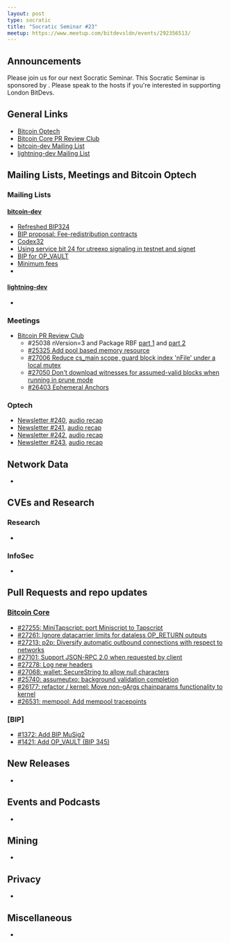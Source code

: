 ```yaml
---
layout: post
type: socratic
title: "Socratic Seminar #23"
meetup: https://www.meetup.com/bitdevsldn/events/292356513/
---
```


## Announcements

Please join us for our next Socratic Seminar. This Socratic Seminar is sponsored by <!--INSERT SPONSORS-->.
Please speak to the hosts if you're interested in supporting London BitDevs.

## General Links

* [Bitcoin Optech](https://bitcoinops.org)
* [Bitcoin Core PR Review Club](https://bitcoincore.reviews)
* [bitcoin-dev Mailing List](https://lists.linuxfoundation.org/pipermail/bitcoin-dev)
* [lightning-dev Mailing List](https://lists.linuxfoundation.org/pipermail/lightning-dev)

## Mailing Lists, Meetings and Bitcoin Optech
### Mailing Lists
#### [bitcoin-dev](https://lists.linuxfoundation.org/pipermail/bitcoin-dev)
- [Refreshed BIP324](https://lists.linuxfoundation.org/pipermail/bitcoin-dev/2023-February/021491.html)
- [BIP proposal: Fee-redistribution contracts](https://lists.linuxfoundation.org/pipermail/bitcoin-dev/2023-February/021505.html)
- [Codex32](https://lists.linuxfoundation.org/pipermail/bitcoin-dev/2023-February/021469.html)
- [Using service bit 24 for utreexo signaling in testnet and signet](https://lists.linuxfoundation.org/pipermail/bitcoin-dev/2023-March/021515.html)
- [BIP for OP_VAULT](https://lists.linuxfoundation.org/pipermail/bitcoin-dev/2023-March/021510.html)
- [Minimum fees](https://lists.linuxfoundation.org/pipermail/bitcoin-dev/2023-March/021512.html)
- 

#### [lightning-dev](https://lists.linuxfoundation.org/pipermail/lightning-dev)
-


### Meetings
- [Bitcoin PR Review Club](https://bitcoincore.reviews)
    - #25038 nVersion=3 and Package RBF [part 1](https://bitcoincore.reviews/25038) and [part 2](https://bitcoincore.reviews/25038-2)
    - [#25325 Add pool based memory resource](https://bitcoincore.reviews/25325)
    - [#27006 Reduce cs_main scope, guard block index 'nFile' under a local mutex](https://bitcoincore.reviews/27006)
    - [#27050 Don't download witnesses for assumed-valid blocks when running in prune mode](https://bitcoincore.reviews/27050)
    - [#26403 Ephemeral Anchors](https://bitcoincore.reviews/26403)

### Optech
- [Newsletter #240](https://bitcoinops.org/en/newsletters/2023/03/01/), [audio recap](https://bitcoinops.org/en/podcast/2023/03/02/)
- [Newsletter #241](https://bitcoinops.org/en/newsletters/2023/03/08/), [audio recap](https://bitcoinops.org/en/podcast/2023/03/09/)
- [Newsletter #242](https://bitcoinops.org/en/newsletters/2023/03/15/), [audio recap](https://bitcoinops.org/en/podcast/2023/03/16/)
- [Newsletter #243](https://bitcoinops.org/en/newsletters/2023/03/22/), [audio recap](https://bitcoinops.org/en/podcast/2023/03/23/)

## Network Data
-

## CVEs and Research
### Research
-

### InfoSec
-

## Pull Requests and repo updates
### [Bitcoin Core](https://github.com/bitcoin/bitcoin)
- [#27255: MiniTapscript: port Miniscript to Tapscript](https://github.com/bitcoin/bitcoin/pull/27255)
- [#27261: Ignore datacarrier limits for dataless OP_RETURN outputs](https://github.com/bitcoin/bitcoin/pull/27261)
- [#27213: p2p: Diversify automatic outbound connections with respect to networks](https://github.com/bitcoin/bitcoin/pull/27213)
- [#27101: Support JSON-RPC 2.0 when requested by client](https://github.com/bitcoin/bitcoin/pull/27101)
- [#27278: Log new headers](https://github.com/bitcoin/bitcoin/pull/27278)
- [#27068: wallet: SecureString to allow null characters](https://github.com/bitcoin/bitcoin/pull/27068)
- [#25740: assumeutxo: background validation completion](https://github.com/bitcoin/bitcoin/pull/25740)
- [#26177: refactor / kernel: Move non-gArgs chainparams functionality to kernel](https://github.com/bitcoin/bitcoin/pull/26177)
- [#26531: mempool: Add mempool tracepoints](https://github.com/bitcoin/bitcoin/pull/26531)

### [BIP]
- [#1372: Add BIP MuSig2](https://github.com/bitcoin/bips/pull/1372)
- [#1421: Add OP_VAULT (BIP 345)](https://github.com/bitcoin/bips/pull/1421)

## New Releases
-

## Events and Podcasts
-

## Mining
-

## Privacy
-

## Miscellaneous
-